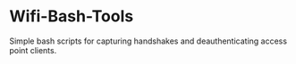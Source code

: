 # Wifi-Bash-Tools
Simple bash scripts for capturing handshakes and deauthenticating access point clients.
